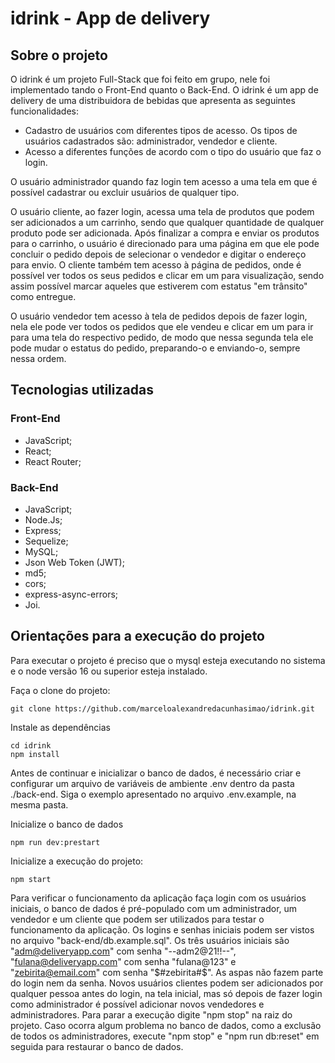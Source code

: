 # idrink - App de delivery

## Sobre o projeto

O idrink é um projeto Full-Stack que foi feito em grupo, nele foi implementado tando o Front-End quanto o Back-End. O idrink é um app de delivery de uma distribuidora de bebidas que apresenta as seguintes funcionalidades:
* Cadastro de usuários com diferentes tipos de acesso. Os tipos de usuários cadastrados são: administrador, vendedor e cliente.
* Acesso a diferentes funções de acordo com o tipo do usuário que faz o login.

O usuário administrador quando faz login tem acesso a uma tela em que é possível cadastrar ou excluir usuários de qualquer tipo.

O usuário cliente, ao fazer login, acessa uma tela de produtos que podem ser adicionados a um carrinho, sendo que qualquer quantidade de qualquer produto pode ser adicionada. Após finalizar a compra e enviar os produtos para o carrinho, o usuário é direcionado para uma página em que ele pode concluir o pedido depois de selecionar o vendedor e digitar o endereço para envio. O cliente também tem acesso à página de pedidos, onde é possível ver todos os seus pedidos e clicar em um para visualização, sendo assim possível marcar aqueles que estiverem com estatus "em trânsito" como entregue.

O usuário vendedor tem acesso à tela de pedidos depois de fazer login, nela ele pode ver todos os pedidos que ele vendeu e clicar em um para ir para uma tela do respectivo pedido, de modo que nessa segunda tela ele pode mudar o estatus do pedido, 
preparando-o e enviando-o, sempre nessa ordem.

## Tecnologias utilizadas

### Front-End
* JavaScript;
* React;
* React Router;

### Back-End
* JavaScript;
* Node.Js;
* Express;
* Sequelize;
* MySQL;
* Json Web Token (JWT);
* md5;
* cors;
* express-async-errors;
* Joi.

## Orientações para a execução do projeto

Para executar o projeto é preciso que o mysql esteja executando no sistema e o node versão 16 ou superior esteja instalado.

Faça o clone do projeto:

    git clone https://github.com/marceloalexandredacunhasimao/idrink.git

Instale as dependências

    cd idrink
    npm install


Antes de continuar e inicializar o banco de dados, é necessário criar e configurar um arquivo de variáveis de ambiente .env dentro da pasta ./back-end. Siga o exemplo apresentado no arquivo .env.example, na mesma pasta.

Inicialize o banco de dados

    npm run dev:prestart

Inicialize a execução do projeto:

    npm start

Para verificar o funcionamento da aplicação faça login com os usuários iniciais, o banco de dados é pré-populado com um administrador, um vendedor e um cliente que podem ser utilizados para testar o funcionamento da aplicação. Os logins e senhas iniciais podem ser vistos no arquivo "back-end/db.example.sql". Os três usuários iniciais são "adm@deliveryapp.com" com senha "--adm2@21!!--", "fulana@deliveryapp.com" com senha "fulana@123" e "zebirita@email.com" com senha "\$#zebirita#$". As aspas não fazem parte do login nem da senha.
Novos usuários clientes podem ser adicionados por qualquer pessoa antes do login, na tela inicial, mas só depois de fazer login como administrador é possível adicionar novos vendedores e administradores.
Para parar a execução digite "npm stop" na raiz do projeto. Caso ocorra algum problema no banco de dados, como a exclusão de todos os administradores, execute "npm stop" e "npm run db:reset" em seguida para restaurar o banco de dados.